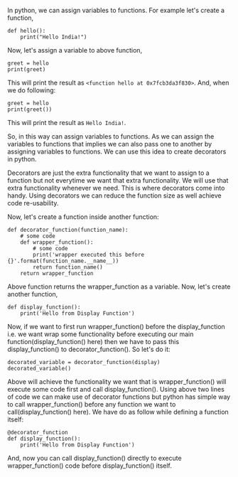 In python, we can assign variables to functions. For example let's create a function,

```
def hello():
    print("Hello India!")
```
Now, let's assign a variable to above function,
```
greet = hello
print(greet)
```
This will print the result as `<function hello at 0x7fcb3da3f830>`. And, when we do following:
```
greet = hello
print(greet())
```
This will print the result as `Hello India!`. 

So, in this way can assign variables to functions. As we can assign the variables to functions that implies we can also pass one to another by assigning variables to functions. We can use this idea to create decorators in python. 

Decorators are just the extra functionality that we want to assign to a function but not everytime we want that extra functionality. We will use that extra functionality whenever we need. This is where decorators come into handy. Using decorators we can reduce the function size as well achieve code re-usability. 

Now, let's create a function inside another function:
```
def decorator_function(function_name):
    # some code
    def wrapper_function():
        # some code
        print('wrapper executed this before {}'.format(function_name.__name__))
        return function_name()
    return wrapper_function
```
Above function returns the wrapper_function as a variable. Now, let's create another function,
```
def display_function():
    print('Hello from Display Function')
```

Now, if we want to first run wrapper_function() before the display_function i.e. we want wrap some functionality before executing our main function(display_function() here) then we have to pass this display_function() to decorator_function(). So let's do it: 
```
decorated_variable = decorator_function(display)
decorated_variable()
```
Above will achieve the functionality we want that is wrapper_function() will execute some code first and call display_function(). Using above two lines of code we can make use of decorator functions but python has simple way to call wrapper_function() before any function we want to call(display_function() here). We have do as follow while defining a function itself:
```
@decorator_function
def display_function():
    print('Hello from Display Function')
```
And, now you can call display_function() directly to execute wrapper_function() code before display_function() itself. 